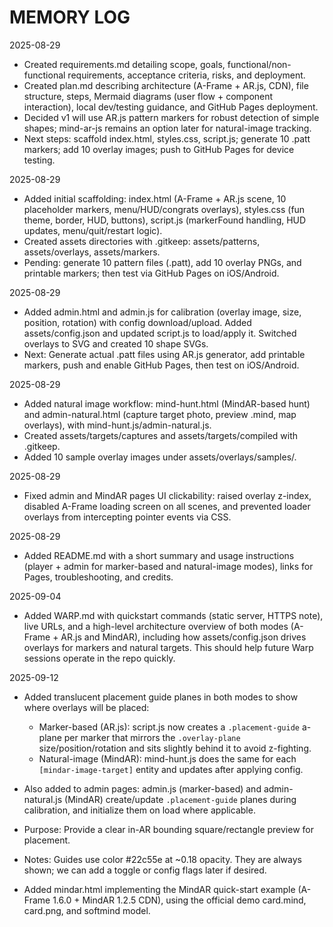 # MEMORY LOG

2025-08-29
- Created requirements.md detailing scope, goals, functional/non-functional requirements, acceptance criteria, risks, and deployment.
- Created plan.md describing architecture (A-Frame + AR.js, CDN), file structure, steps, Mermaid diagrams (user flow + component interaction), local dev/testing guidance, and GitHub Pages deployment.
- Decided v1 will use AR.js pattern markers for robust detection of simple shapes; mind-ar-js remains an option later for natural-image tracking.
- Next steps: scaffold index.html, styles.css, script.js; generate 10 .patt markers; add 10 overlay images; push to GitHub Pages for device testing.

2025-08-29
- Added initial scaffolding: index.html (A-Frame + AR.js scene, 10 placeholder markers, menu/HUD/congrats overlays), styles.css (fun theme, border, HUD, buttons), script.js (markerFound handling, HUD updates, menu/quit/restart logic).
- Created assets directories with .gitkeep: assets/patterns, assets/overlays, assets/markers.
- Pending: generate 10 pattern files (.patt), add 10 overlay PNGs, and printable markers; then test via GitHub Pages on iOS/Android.

2025-08-29
- Added admin.html and admin.js for calibration (overlay image, size, position, rotation) with config download/upload. Added assets/config.json and updated script.js to load/apply it. Switched overlays to SVG and created 10 shape SVGs.
- Next: Generate actual .patt files using AR.js generator, add printable markers, push and enable GitHub Pages, then test on iOS/Android.

2025-08-29
- Added natural image workflow: mind-hunt.html (MindAR-based hunt) and admin-natural.html (capture target photo, preview .mind, map overlays), with mind-hunt.js/admin-natural.js.
- Created assets/targets/captures and assets/targets/compiled with .gitkeep.
- Added 10 sample overlay images under assets/overlays/samples/.

2025-08-29
- Fixed admin and MindAR pages UI clickability: raised overlay z-index, disabled A-Frame loading screen on all scenes, and prevented loader overlays from intercepting pointer events via CSS.

2025-08-29
- Added README.md with a short summary and usage instructions (player + admin for marker-based and natural-image modes), links for Pages, troubleshooting, and credits.

2025-09-04
- Added WARP.md with quickstart commands (static server, HTTPS note), live URLs, and a high-level architecture overview of both modes (A-Frame + AR.js and MindAR), including how assets/config.json drives overlays for markers and natural targets. This should help future Warp sessions operate in the repo quickly.

2025-09-12
- Added translucent placement guide planes in both modes to show where overlays will be placed:
  - Marker-based (AR.js): script.js now creates a `.placement-guide` a-plane per marker that mirrors the `.overlay-plane` size/position/rotation and sits slightly behind it to avoid z-fighting.
  - Natural-image (MindAR): mind-hunt.js does the same for each `[mindar-image-target]` entity and updates after applying config.
- Also added to admin pages: admin.js (marker-based) and admin-natural.js (MindAR) create/update `.placement-guide` planes during calibration, and initialize them on load where applicable.
- Purpose: Provide a clear in-AR bounding square/rectangle preview for placement.
- Notes: Guides use color #22c55e at ~0.18 opacity. They are always shown; we can add a toggle or config flags later if desired.

- Added mindar.html implementing the MindAR quick-start example (A-Frame 1.6.0 + MindAR 1.2.5 CDN), using the official demo card.mind, card.png, and softmind model.
